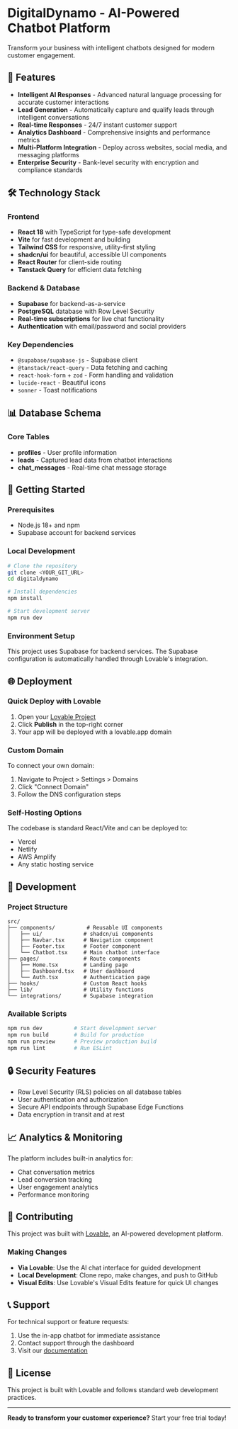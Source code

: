 # DigitalDynamo - AI-Powered Chatbot Platform

Transform your business with intelligent chatbots designed for modern customer engagement.

## 🚀 Features

- **Intelligent AI Responses** - Advanced natural language processing for accurate customer interactions
- **Lead Generation** - Automatically capture and qualify leads through intelligent conversations
- **Real-time Responses** - 24/7 instant customer support
- **Analytics Dashboard** - Comprehensive insights and performance metrics
- **Multi-Platform Integration** - Deploy across websites, social media, and messaging platforms
- **Enterprise Security** - Bank-level security with encryption and compliance standards

## 🛠️ Technology Stack

### Frontend
- **React 18** with TypeScript for type-safe development
- **Vite** for fast development and building
- **Tailwind CSS** for responsive, utility-first styling
- **shadcn/ui** for beautiful, accessible UI components
- **React Router** for client-side routing
- **Tanstack Query** for efficient data fetching

### Backend & Database
- **Supabase** for backend-as-a-service
- **PostgreSQL** database with Row Level Security
- **Real-time subscriptions** for live chat functionality
- **Authentication** with email/password and social providers

### Key Dependencies
- `@supabase/supabase-js` - Supabase client
- `@tanstack/react-query` - Data fetching and caching
- `react-hook-form` + `zod` - Form handling and validation
- `lucide-react` - Beautiful icons
- `sonner` - Toast notifications

## 📊 Database Schema

### Core Tables
- **profiles** - User profile information
- **leads** - Captured lead data from chatbot interactions
- **chat_messages** - Real-time chat message storage

## 🚀 Getting Started

### Prerequisites
- Node.js 18+ and npm
- Supabase account for backend services

### Local Development

```bash
# Clone the repository
git clone <YOUR_GIT_URL>
cd digitaldynamo

# Install dependencies
npm install

# Start development server
npm run dev
```

### Environment Setup
This project uses Supabase for backend services. The Supabase configuration is automatically handled through Lovable's integration.

## 🌐 Deployment

### Quick Deploy with Lovable
1. Open your [Lovable Project](https://lovable.dev/projects/67c1984d-b869-4c60-85bc-1d42da3bb7dd)
2. Click **Publish** in the top-right corner
3. Your app will be deployed with a lovable.app domain

### Custom Domain
To connect your own domain:
1. Navigate to Project > Settings > Domains
2. Click "Connect Domain"
3. Follow the DNS configuration steps

### Self-Hosting Options
The codebase is standard React/Vite and can be deployed to:
- Vercel
- Netlify  
- AWS Amplify
- Any static hosting service

## 🔧 Development

### Project Structure
```
src/
├── components/          # Reusable UI components
│   ├── ui/             # shadcn/ui components
│   ├── Navbar.tsx      # Navigation component
│   ├── Footer.tsx      # Footer component
│   └── Chatbot.tsx     # Main chatbot interface
├── pages/              # Route components
│   ├── Home.tsx        # Landing page
│   ├── Dashboard.tsx   # User dashboard
│   └── Auth.tsx        # Authentication page
├── hooks/              # Custom React hooks
├── lib/                # Utility functions
└── integrations/       # Supabase integration
```

### Available Scripts
```bash
npm run dev          # Start development server
npm run build        # Build for production
npm run preview      # Preview production build
npm run lint         # Run ESLint
```

## 🔒 Security Features

- Row Level Security (RLS) policies on all database tables
- User authentication and authorization
- Secure API endpoints through Supabase Edge Functions
- Data encryption in transit and at rest

## 📈 Analytics & Monitoring

The platform includes built-in analytics for:
- Chat conversation metrics
- Lead conversion tracking
- User engagement analytics
- Performance monitoring

## 🤝 Contributing

This project was built with [Lovable](https://lovable.dev), an AI-powered development platform.

### Making Changes
- **Via Lovable**: Use the AI chat interface for guided development
- **Local Development**: Clone repo, make changes, and push to GitHub
- **Visual Edits**: Use Lovable's Visual Edits feature for quick UI changes

## 📞 Support

For technical support or feature requests:
1. Use the in-app chatbot for immediate assistance
2. Contact support through the dashboard
3. Visit our [documentation](https://docs.lovable.dev)

## 📄 License

This project is built with Lovable and follows standard web development practices.

---

**Ready to transform your customer experience?** Start your free trial today!
